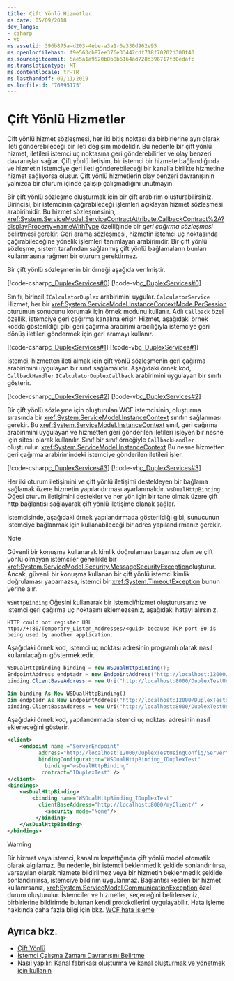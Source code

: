 ```yaml
---
title: Çift Yönlü Hizmetler
ms.date: 05/09/2018
dev_langs:
- csharp
- vb
ms.assetid: 396b875a-d203-4ebe-a3a1-6a330d962e95
ms.openlocfilehash: f9e563cb87ee376e33442cdf718f70202d300f40
ms.sourcegitcommit: 5ae5a1a9520b8b8b6164ad728d396717f30edafc
ms.translationtype: MT
ms.contentlocale: tr-TR
ms.lasthandoff: 09/11/2019
ms.locfileid: "70895175"
---
```

# <a name="duplex-services"></a>Çift Yönlü Hizmetler

Çift yönlü hizmet sözleşmesi, her iki bitiş noktası da birbirlerine ayrı olarak ileti gönderebileceği bir ileti değişim modelidir. Bu nedenle bir çift yönlü hizmet, iletileri istemci uç noktasına geri gönderebilirler ve olay benzeri davranışlar sağlar. Çift yönlü iletişim, bir istemci bir hizmete bağlandığında ve hizmetin istemciye geri ileti gönderebileceği bir kanalla birlikte hizmetine hizmet sağlıyorsa oluşur. Çift yönlü hizmetlerin olay benzeri davranışının yalnızca bir oturum içinde çalışıp çalışmadığını unutmayın.

Bir çift yönlü sözleşme oluşturmak için bir çift arabirim oluşturabilirsiniz. Birincisi, bir istemcinin çağırabileceği işlemleri açıklayan hizmet sözleşmesi arabirimidir. Bu hizmet sözleşmesinin, <xref:System.ServiceModel.ServiceContractAttribute.CallbackContract%2A?displayProperty=nameWithType> özelliğinde bir *geri çağırma sözleşmesi* belirtmesi gerekir. Geri arama sözleşmesi, hizmetin istemci uç noktasında çağırabileceğine yönelik işlemleri tanımlayan arabirimdir. Bir çift yönlü sözleşme, sistem tarafından sağlanmış çift yönlü bağlamaların bunları kullanmasına rağmen bir oturum gerektirmez.

Bir çift yönlü sözleşmenin bir örneği aşağıda verilmiştir.

[!code-csharp[c_DuplexServices#0](../../../../samples/snippets/csharp/VS_Snippets_CFX/c_duplexservices/cs/service.cs#0)]
[!code-vb[c_DuplexServices#0](../../../../samples/snippets/visualbasic/VS_Snippets_CFX/c_duplexservices/vb/service.vb#0)]

Sınıfı, birincil `ICalculatorDuplex` arabirimini uygular. `CalculatorService` Hizmet, her bir <xref:System.ServiceModel.InstanceContextMode.PerSession> oturumun sonucunu korumak için örnek modunu kullanır. Adlı `Callback` özel özellik, istemciye geri çağırma kanalına erişir. Hizmet, aşağıdaki örnek kodda gösterildiği gibi geri çağırma arabirimi aracılığıyla istemciye geri dönüş iletileri göndermek için geri aramayı kullanır.

[!code-csharp[c_DuplexServices#1](../../../../samples/snippets/csharp/VS_Snippets_CFX/c_duplexservices/cs/service.cs#1)]
[!code-vb[c_DuplexServices#1](../../../../samples/snippets/visualbasic/VS_Snippets_CFX/c_duplexservices/vb/service.vb#1)]

İstemci, hizmetten ileti almak için çift yönlü sözleşmenin geri çağırma arabirimini uygulayan bir sınıf sağlamalıdır. Aşağıdaki örnek kod, `CallbackHandler` `ICalculatorDuplexCallback` arabirimini uygulayan bir sınıfı gösterir.

[!code-csharp[c_DuplexServices#2](../../../../samples/snippets/csharp/VS_Snippets_CFX/c_duplexservices/cs/client.cs#2)]
[!code-vb[c_DuplexServices#2](../../../../samples/snippets/visualbasic/VS_Snippets_CFX/c_duplexservices/vb/client.vb#2)]

Bir çift yönlü sözleşme için oluşturulan WCF istemcisinin, oluşturma sırasında bir <xref:System.ServiceModel.InstanceContext> sınıfın sağlanması gerekir. Bu <xref:System.ServiceModel.InstanceContext> sınıf, geri çağırma arabirimini uygulayan ve hizmetten geri gönderilen iletileri işleyen bir nesne için sitesi olarak kullanılır. Sınıf bir sınıf örneğiyle `CallbackHandler` oluşturulur. <xref:System.ServiceModel.InstanceContext> Bu nesne hizmetten geri çağırma arabirimindeki istemciye gönderilen iletileri işler.

[!code-csharp[c_DuplexServices#3](../../../../samples/snippets/csharp/VS_Snippets_CFX/c_duplexservices/cs/client.cs#3)]
[!code-vb[c_DuplexServices#3](../../../../samples/snippets/visualbasic/VS_Snippets_CFX/c_duplexservices/vb/client.vb#3)]

Her iki oturum iletişimini ve çift yönlü iletişimi destekleyen bir bağlama sağlamak üzere hizmetin yapılandırması ayarlanmalıdır. `wsDualHttpBinding` Öğesi oturum iletişimini destekler ve her yön için bir tane olmak üzere çift http bağlantısı sağlayarak çift yönlü iletişime olanak sağlar.

İstemcisinde, aşağıdaki örnek yapılandırmada gösterildiği gibi, sunucunun istemciye bağlanmak için kullanabileceği bir adres yapılandırmanız gerekir.

> [!NOTE]
> Güvenli bir konuşma kullanarak kimlik doğrulaması başarısız olan ve çift yönlü olmayan istemciler genellikle bir <xref:System.ServiceModel.Security.MessageSecurityException>oluşturur. Ancak, güvenli bir konuşma kullanan bir çift yönlü istemci kimlik doğrulaması yapamazsa, istemci bir <xref:System.TimeoutException> bunun yerine alır.

`WSHttpBinding` Öğesini kullanarak bir istemci/hizmet oluşturursanız ve istemci geri çağırma uç noktasını eklemezseniz, aşağıdaki hatayı alırsınız.

```console
HTTP could not register URL
htp://+:80/Temporary_Listen_Addresses/<guid> because TCP port 80 is being used by another application.
```

Aşağıdaki örnek kod, istemci uç noktası adresinin programlı olarak nasıl kullanılacağını göstermektedir.

```csharp
WSDualHttpBinding binding = new WSDualHttpBinding();
EndpointAddress endptadr = new EndpointAddress("http://localhost:12000/DuplexTestUsingCode/Server");
binding.ClientBaseAddress = new Uri("http://localhost:8000/DuplexTestUsingCode/Client/");
```

```vb
Dim binding As New WSDualHttpBinding()
Dim endptadr As New EndpointAddress("http://localhost:12000/DuplexTestUsingCode/Server")
binding.ClientBaseAddress = New Uri("http://localhost:8000/DuplexTestUsingCode/Client/")
```

Aşağıdaki örnek kod, yapılandırmada istemci uç noktası adresinin nasıl ekleneceğini gösterir.

```xml
<client>
    <endpoint name ="ServerEndpoint"
          address="http://localhost:12000/DuplexTestUsingConfig/Server"
          bindingConfiguration="WSDualHttpBinding_IDuplexTest"
            binding="wsDualHttpBinding"
           contract="IDuplexTest" />
</client>
<bindings>
    <wsDualHttpBinding>
        <binding name="WSDualHttpBinding_IDuplexTest"
          clientBaseAddress="http://localhost:8000/myClient/" >
            <security mode="None"/>
         </binding>
    </wsDualHttpBinding>
</bindings>
```

> [!WARNING]
> Bir hizmet veya istemci, kanalını kapattığında çift yönlü model otomatik olarak algılamaz. Bu nedenle, bir istemci beklenmedik şekilde sonlandırılırsa, varsayılan olarak hizmete bildirilmez veya bir hizmetin beklenmedik şekilde sonlandırılırsa, istemciye bildirim uygulanmaz. Bağlantısı kesilen bir hizmet kullanırsanız, <xref:System.ServiceModel.CommunicationException> özel durum oluşturulur. İstemciler ve hizmetler, seçeneğini belirlerseniz, birbirlerine bildirimde bulunan kendi protokollerini uygulayabilir. Hata işleme hakkında daha fazla bilgi için bkz. [WCF hata işleme](../wcf-error-handling.md)

## <a name="see-also"></a>Ayrıca bkz.

- [Çift Yönlü](../samples/duplex.md)
- [İstemci Çalışma Zamanı Davranışını Belirtme](../specifying-client-run-time-behavior.md)
- [Nasıl yapılır: Kanal fabrikası oluşturma ve kanal oluşturmak ve yönetmek için kullanın](how-to-create-a-channel-factory-and-use-it-to-create-and-manage-channels.md)
